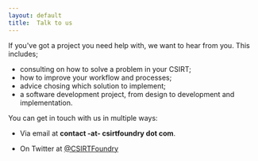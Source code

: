 ```yaml
---
layout: default
title:  Talk to us
---
```

If you've got a project you need help with, we want to hear from you. This includes;

* consulting on how to solve a problem in your CSIRT;
* how to improve your workflow and processes;
* advice chosing which solution to implement;
* a software development project, from design to development and implementation.

You can get in touch with us in multiple ways:

* Via email at **contact -at- csirtfoundry dot com**.
<!--* Our PGP key is available at:--> 
* On Twitter at <a href="https://twitter.com/CSIRTFoundry">@CSIRTFoundry</a>
